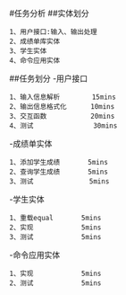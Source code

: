 #任务分析
##实体划分
```
1、用户接口:输入、输出处理
2、成绩单库实体
3、学生实体
4、命令应用实体
```
##任务划分
-用户接口
```
1、输入信息解析        15mins
2、输出信息格式化      10mins
3、交互函数           20mins
4、测试               30mins
```
-成绩单实体
```
1、添加学生成绩       5mins
2、查询学生成绩       5mins
3、测试              5mins
```
-学生实体
```
1、重载equal       5mins
2、实现            5mins
3、测试            5mins
```
-命令应用实体
```
1、实现            5mins
2、测试            5mins
```